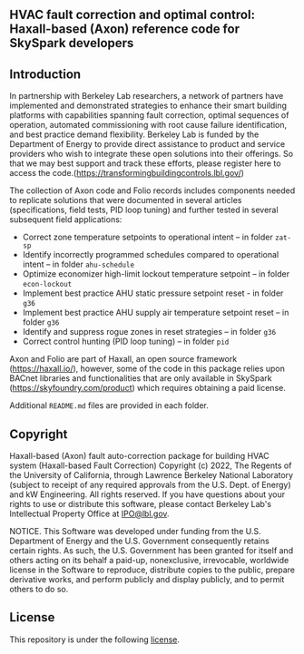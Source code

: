 ## HVAC fault correction and optimal control: Haxall-based (Axon) reference code for SkySpark developers

## Introduction

In partnership with Berkeley Lab researchers, a network of partners have implemented and demonstrated strategies to enhance their smart building platforms with capabilities spanning fault correction, optimal sequences of operation, automated commissioning with root cause failure identification, and best practice demand flexibility. 
Berkeley Lab is funded by the Department of Energy to provide direct assistance to product and service providers who wish to integrate these open solutions into their offerings. So that we may best support and track these efforts, please register here to access the code.(https://transformingbuildingcontrols.lbl.gov/)   

The collection of Axon code and Folio records includes components needed to replicate solutions that were documented in several articles (specifications, field tests, PID loop tuning) and further tested in several subsequent field applications:

- Correct zone temperature setpoints to operational intent – in folder `zat-sp`
- Identify incorrectly programmed schedules compared to operational intent – in folder `ahu-schedule`
- Optimize economizer high-limit lockout temperature setpoint – in folder `econ-lockout`
- Implement best practice AHU static pressure setpoint reset - in folder `g36`
- Implement best practice AHU supply air temperature setpoint reset – in folder `g36`
- Identify and suppress rogue zones in reset strategies – in folder `g36`
- Correct control hunting (PID loop tuning) – in folder `pid`

Axon and Folio are part of Haxall, an open source framework (https://haxall.io/), however, some of the code in this package relies upon BACnet libraries and functionalities that are only available in SkySpark (https://skyfoundry.com/product) which requires obtaining a paid license.

Additional `README.md` files are provided in each folder.

## Copyright

Haxall-based (Axon) fault auto-correction package for building HVAC system (Haxall-based Fault Correction) Copyright (c) 2022, The Regents of the University of California, through Lawrence Berkeley National Laboratory (subject to receipt of any required approvals from the U.S. Dept. of Energy) and kW Engineering. All rights reserved.
If you have questions about your rights to use or distribute this software, please contact Berkeley Lab's Intellectual Property Office at IPO@lbl.gov.

NOTICE. This Software was developed under funding from the U.S. Department of Energy and the U.S. Government consequently retains certain rights. As such, the U.S. Government has been granted for itself and others acting on its behalf a paid-up, nonexclusive, irrevocable, worldwide license in the Software to reproduce, distribute copies to the public, prepare derivative works, and perform publicly and display publicly, and to permit others to do so.

## License

This repository is under the following [license](https://github.com/LBNL-ETA/haxall-based-fault-correction/blob/main/License.txt).
